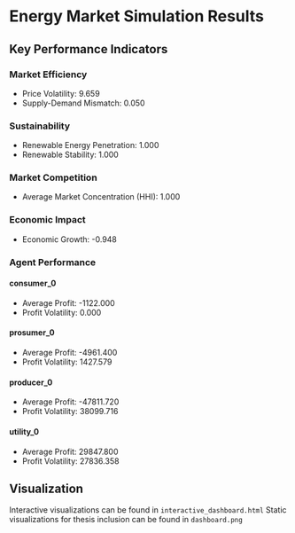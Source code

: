# Energy Market Simulation Results

## Key Performance Indicators

### Market Efficiency
- Price Volatility: 9.659
- Supply-Demand Mismatch: 0.050

### Sustainability
- Renewable Energy Penetration: 1.000
- Renewable Stability: 1.000

### Market Competition
- Average Market Concentration (HHI): 1.000

### Economic Impact
- Economic Growth: -0.948

### Agent Performance

#### consumer_0
- Average Profit: -1122.000
- Profit Volatility: 0.000

#### prosumer_0
- Average Profit: -4961.400
- Profit Volatility: 1427.579

#### producer_0
- Average Profit: -47811.720
- Profit Volatility: 38099.716

#### utility_0
- Average Profit: 29847.800
- Profit Volatility: 27836.358

## Visualization
Interactive visualizations can be found in `interactive_dashboard.html`
Static visualizations for thesis inclusion can be found in `dashboard.png`

